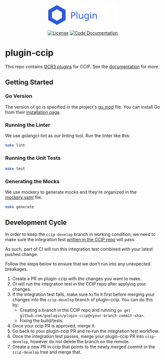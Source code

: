 <div style="text-align:center" align="center">
    <a href="https://goplugin.co" target="_blank">
        <img src="https://raw.githubusercontent.com/goplugin/pluginv3.0/develop/docs/logo-plugin-blue.svg" width="225" alt="plugin logo">
    </a>

[![License](https://img.shields.io/static/v1?label=license&message=BUSL%201.1&color=green)](https://github.com/goplugin/plugin-ccip/blob/master/LICENSE)
[![Code Documentation](https://img.shields.io/static/v1?label=code-docs&message=latest&color=blue)](docs/ccip_protocol.md)
</div>

# plugin-ccip

This repo contains [OCR3 plugins][ocr3] for CCIP. See the [documentation](docs/ccip_protocol.md) for more.

## Getting Started

### Go Version

The version of go is specified in the project's [go.mod](go.mod) file.
You can install Go from their [installation page](https://go.dev/doc/install).

### Running the Linter

We use golangci-lint as our linting tool. Run the linter like this:

```sh
make lint
```

### Running the Unit Tests

```sh
make test
```

### Generating the Mocks

We use mockery to generate mocks and they're organized in the [mockery.yaml](./.mockery.yaml) file.

```sh
make generate
```

## Development Cycle

In order to keep the `ccip-develop` branch in working condition, we need to make sure the integration test
[written in the CCIP repo](https://github.com/goplugin/ccip/blob/03ae3bbed0e6020be5fa9be26d03af21f152d7dc/core/capabilities/ccip/ccip_integration_tests/ocr3_node_test.go#L37)
will pass.

As such, part of CI will run this integration test combined with your latest pushed change.

Follow the steps below to ensure that we don't run into any unexpected breakages.

1. Create a PR on plugin-ccip with the changes you want to make.
2. CI will run the integration test in the CCIP repo after applying your changes.
3. If the integration test fails, make sure to fix it first before merging your changes into
the `ccip-develop` branch of plugin-ccip. You can do this by:
    - Creating a branch in the CCIP repo and running `go get github.com/goplugin/plugin-ccip@<your-branch-commit-sha>`.
    - Fixing the build/tests.
4. Once your ccip PR is approved, merge it.
5. Go back to your plugin-ccip PR and re-run the integration test workflow.
6. Once the integration test passes, merge your plugin-ccip PR into `ccip-develop`, however do not delete the branch on the remote.
7. Create a new PR in ccip that points to the newly merged commit in the `ccip-develop` tree and merge that.

[ocr3]: https://github.com/goplugin/plugin-libocr/blob/master/offchainreporting2plus/ocr3types/plugin.go#L108
